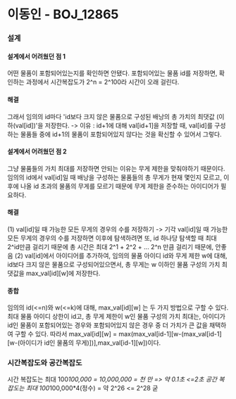 # 이동인 - BOJ_12865
### 설계
#### 설계에서 어려웠던 점 1
어떤 물품이 포함되어있는지를 확인하면 안됐다.
포함되어있는 물품 id를 저장하면, 확인하는 과정에서 시간복잡도가 2^n = 2^100라 시간이 오래 걸린다.
#### 해결
그래서 임의의 id마다 'id보다 크지 않은 물품으로 구성된 배낭의 총 가치의 최댓값 (이하(val[id])'을 저장한다.
-> 이유 : id+1에 대해 val[id+1]을 저장할 때, val[id]를 구성하는 물품들 중에 id+1의 물품이 포함되어있지 않다는 것을 확신할 수 있어서 그렇다.

#### 설계에서 어려웠던 점 2
그냥 물품들의 가치 최대를 저장하면 안되는 이유는 무게 제한을 맞춰야하기 때문이다.
임의의 id에서 val[id]일 때 배낭을 구성하는 물품들의 총 무게가 현재 몇인지 모르고, 이후에 나올 id 초과의 물품의 무게를 모르기 때문에 무게 제한을 준수하는 아이디어가 필요하다.
#### 해결
(1) val[id]일 때 가능한 모든 무게의 경우의 수를 저장하기 -> 기각
val[id]일 때 가능한 모든 무게의 경우의 수를 저장하면 이후에 탐색하려면 또, id 하나당 탐색할 때 최대 2^id만큼 걸리기 때문에 총 시간은 최대 2^1 + 2^2 + ... 2^n 만큼 걸리기 때문에, 안좋음
(2) val[id]에서 아이디어를 추가하여, 임의의 물품 아이디 id와 무게 제한 w에 대해, id보다 크지 않은 물품으로 구성되어있으면서, 총 무게는 w 이하인 물품 구성의 가치 최댓값을 max_val[id][w]에 저장한다.

#### 종합
임의의 id(<=n)와 w(<=k)에 대해, max_val[id][w] 는 두 가지 방법으로 구할 수 있다.
최대 물품 아이디 상한이 id고, 총 무게 제한이 w인 물품 구성의 가치 최대는, 
아이디가 id인 물품이 포함되어있는 경우와 포함되어있지 않은 경우 중 더 가치가 큰 값을 채택하여 구할 수 있다.
따라서 max_val[id][w] = max(max_val[id-1][w-(max_val[id-1][w-(아이디가 id인 물품의 무게)])],max_val[id-1][w])이다.

### 시간복잡도와 공간복잡도
시간 복잡도는 최대 100*100,000 = 10,000,000 = 천 만 => 약 0.1초 <=2초
공간 복잡도는 최대 100*100,000*4(정수) = 약 2^26 <= 2^28 굳
